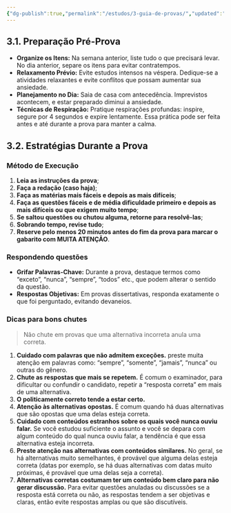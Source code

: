 ```yaml
---
{"dg-publish":true,"permalink":"/estudos/3-guia-de-provas/","updated":"2025-03-17T13:11:57.592-03:00"}
---
```


## 3.1. Preparação Pré-Prova

- **Organize os Itens:**
	Na semana anterior, liste tudo o que precisará levar. No dia anterior, separe os itens para evitar contratempos.
- **Relaxamento Prévio:**
	Evite estudos intensos na véspera. Dedique-se a atividades relaxantes e evite conflitos que possam aumentar sua ansiedade.
- **Planejamento no Dia:**
	Saia de casa com antecedência. Imprevistos acontecem, e estar preparado diminui a ansiedade.
- **Técnicas de Respiração:**
	Pratique respirações profundas: inspire, segure por 4 segundos e expire lentamente. Essa prática pode ser feita antes e até durante a prova para manter a calma.

## 3.2. Estratégias Durante a Prova

### Método de Execução

1. **Leia as instruções da prova**;
2. **Faça a redação (caso haja)**;
3. **Faça as matérias mais fáceis e depois as mais difíceis**;
4. **Faça as questões fáceis e de média dificuldade primeiro e depois as mais difíceis ou que exigem muito tempo**;
5. **Se saltou questões ou chutou alguma, retorne para resolvê-las**;
6. **Sobrando tempo, revise tudo**;
7. **Reserve pelo menos 20 minutos antes do fim da prova para marcar o gabarito com MUITA ATENÇÃO**.

### Respondendo questões

- **Grifar Palavras-Chave:**
	Durante a prova, destaque termos como “exceto”, “nunca”, “sempre”, “todos” etc., que podem alterar o sentido da questão.
- **Respostas Objetivas:**
	Em provas dissertativas, responda exatamente o que foi perguntado, evitando devaneios.

### Dicas para bons chutes

> Não chute em provas que uma alternativa incorreta anula uma correta.

1. **Cuidado com palavras que não admitem exceções.** preste muita atenção em palavras como: “sempre”, “somente”, “jamais”, “nunca” ou outras do gênero.
2. **Chute as respostas que mais se repetem.** É comum o examinador, para dificultar ou confundir o candidato, repetir a “resposta correta” em mais de uma alternativa.
3. **O politicamente correto tende a estar certo.**
4. **Atenção às alternativas opostas.** É comum quando há duas alternativas que são opostas que uma delas esteja correta.
5. **Cuidado com conteúdos estranhos sobre os quais você nunca ouviu falar.** Se você estudou suficiente o assunto e você se depara com algum conteúdo do qual nunca ouviu falar, a tendência é que essa alternativa esteja incorreta.
6. **Preste atenção nas alternativas com conteúdos similares.** No geral, se há alternativas muito semelhantes, é provável que alguma delas esteja correta (datas por exemplo, se há duas alternativas com datas muito próximas, é provável que uma delas seja a correta).
7. **Alternativas corretas costumam ter um conteúdo bem claro para não gerar discussão.** Para evitar questões anuladas ou discussões se a resposta está correta ou não, as respostas tendem a ser objetivas e claras, então evite respostas amplas ou que são discutíveis.
